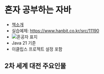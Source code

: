 # 혼자 공부하는 자바
- [책소개](https://hongong.hanbit.co.kr/%EC%9E%90%EB%B0%94/)
- 실습예제: https://www.hanbit.co.kr/src/11190
- ![혼공자 표지](https://hongong.hanbit.co.kr/wp-content/uploads/2024/01/%ED%98%BC%EC%9E%90-%EA%B3%B5%EB%B6%80%ED%95%98%EB%8A%94-%EC%9E%90%EB%B0%94%EA%B0%9C%EC%A0%95%ED%8C%90_%ED%91%9C1.png)
- Java 21 기준
- 이클립스 프로젝트 설정 포함

## 2차 세계 대전 주요인물
